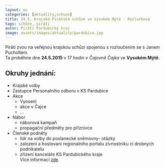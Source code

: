 ```yaml
---
layout: eu
categories: [aktuality,schuze]
title: 24.5. Krajská Pirátská schůze ve Vysokém Mýtě - Rozlučková
tags: schůze, piráti
autor: Piráti Pardubický kraj
image: assets/images/aktuality/pardubice.jpg
---
```

Piráti zvou na veřejnou krajskou schůzi spojenou s rozloučením se s Janem Pucholtem.  
Ta proběhne dne __24.5.2015__ v _17 hodin_ v _Čajovně Čajka_ ve __Vysokém Mýtě__. 

Okruhy jednání:
---------------
* Krajské volby
* Zastupce Personalniho odboru v KS Pardubice
* Akce
  * Vyosení
  * akce v Čajce
  * ... 
* Nábor
  * náborová kampaň
  * propagační předměty pro příznivce
* Členské podněty
  * lídr na volby do poslanecké sněmovny- otázky
  * zalozeni a hostovani regionalniho portalu zivnostniku ci drobnych podnikatelu
  * zřízení kanceláře KS Pardubického kraje   
Více informací [zde](https://forum.pirati.cz/pardubicky-kraj-f85/17-5-2015-kvetnova-schuze-ks-pardubicky-kraj-ve-vm-t28896.html)


